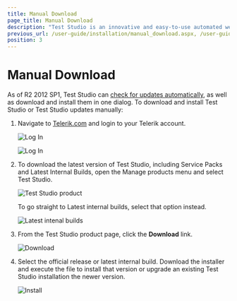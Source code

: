 ```yaml
---
title: Manual Download
page_title: Manual Download
description: "Test Studio is an innovative and easy-to-use automated web, WPF and load testing solution. Test Studio tests support essential technologies like ASP.NET AJAX, Silverlight, PHP and MVC. HTML5, Testing framework, functional testing, performance testing, load testing, exploratory testing, manual testing."
previous_url: /user-guide/installation/manual_download.aspx, /user-guide/installation/manual_download, /getting-started/installation/manual-download
position: 3
---
```

# Manual Download #

As of R2 2012 SP1, Test Studio can <a href="check-for-updates" target="_blank">check for updates automatically</a>, as well as download and install them in one dialog. To download and install Test Studio or Test Studio updates manually:

1. Navigate to <a href="http://www.telerik.com" target="_blank">Telerik.com</a> and login to your Telerik account.

	![Log In](/img/general-information/installation/manual-download/fig1.png)

	
	![Log In](/img/general-information/installation/manual-download/fig2.png)

2. To download the latest version of Test Studio, including Service Packs and Latest Internal Builds, open the Manage products menu and select Test Studio. 

	![Test Studio product](/img/general-information/installation/manual-download/fig3.png)


	To go straight to Latest internal builds, select that option instead.

	![Latest intenal builds](/img/general-information/installation/manual-download/fig4.png)

3. From the Test Studio product page, click the __Download__ link.

	![Download](/img/general-information/installation/manual-download/fig5.png)

4. Select the official release or latest internal build. Download the installer and execute the file to install that version or upgrade an existing Test Studio installation the newer version.

	![Install](/img/general-information/installation/manual-download/fig6.png)